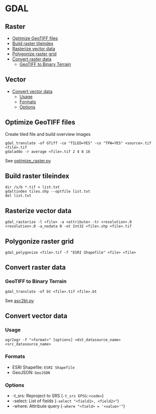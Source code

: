 GDAL
====

Raster
------

* [Optimize GeoTIFF files](#optimize-geotiff-files)
* [Build raster tileindex](#build-raster-tileindex)
* [Rasterize vector data](#rasterize-vector-data)
* [Polygonize raster grid](#polygonize-raster-grid)
* [Convert raster data](#convert-raster-data)
    * [GeoTIFF to Binary Terrain](#geotiff-to-binary-terrain)

Vector
------

* [Convert vector data](#convert-vector-data)
    * [Usage](#usage)
    * [Formats](#formats)
    * [Options](#options)

Optimize GeoTIFF files
----------------------

Create tiled file and build overview images

```batchfile
gdal_translate -of GTiff -co "TILED=YES" -co "TFW=YES" <source>.tif <file>.tif
gdaladdo -r average <file>.tif 2 4 8 16
```

See [optimize_raster.py](../python/optimize_raster.py)

Build raster tileindex
----------------------

```batchfile
dir /s/b *.tif > list.txt
gdaltindex tiles.shp --optfile list.txt
del list.txt
```

Rasterize vector data
---------------------

```batchfile
gdal_rasterize -l <file> -a <attribute> -tr <resolution>.0 <resolution>.0 -a_nodata 0 -ot Int32 <file>.shp <file>.tif
```

Polygonize raster grid
----------------------

```batchfile
gdal_polygonize <file>.tif -f "ESRI Shapefile" <file> <file>
```

Convert raster data
-------------------

### GeoTIFF to Binary Terrain

```batchfile
gdal_translate -of bt <file>.tif <file>.bt
```

See [asc2bt.py](../python/asc2bt.py)

Convert vector data
-------------------

### Usage

```batchfile
ogr2ogr -f "<format>" [options] <dst_datasource_name> <src_datasource_name>
```

### Formats

* ESRI Shapefile: `ESRI Shapefile`
* GeoJSON: `GeoJSON`

### Options

* -t_srs: Reproject to SRS (`-t_srs EPSG:<code>`)
* -select: List of fields (`-select "<field1>, <field2>"`)
* -where: Attribute query (`-where "<field> = '<value>'"`)
